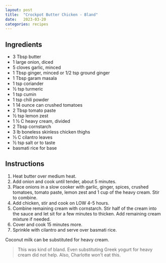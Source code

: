 ```yaml
---
layout: post
title:  "Crockpot Butter Chicken - Bland"
date:   2023-03-20
categories: recipes
---
```

Ingredients
--
* 3 Tbsp butter
* 1 large onion, diced
* 5 cloves garlic, minced
* 1 Tbsp ginger, minced  or 1/2 tsp ground ginger
* 1 Tbsp garam masala
* 1 tsp coriander
* ½ tsp turmeric
* 1 tsp cumin
* 1 tsp chili powder
* 1 14 ounce can crushed tomatoes
* 2 Tbsp tomato paste
* ½ tsp lemon zest
* 1 ½ C heavy cream, divided
* 2 Tbsp cornstarch
* 3 lb boneless skinless chicken thighs
* ⅓ C cilantro leaves
* ½ tsp salt or to taste
* basmati rice for base

Instructions
--
1. Heat butter over medium heat.
2. Add onion and cook until tender, about 5 minutes.
3. Place onions in a slow cooker with garlic, ginger, spices, crushed tomatoes, tomato paste, lemon zest and 1 cup of the heavy cream. Stir to combine.
4. Add chicken, stir and cook on LOW 4-5 hours.
5. Combine remaining cream with cornstarch. Stir half of the cream into the sauce and let sit for a few minutes to thicken. Add remaining cream mixture if needed.
6. Cover and cook 15 minutes more.
7. Sprinkle with cilantro and serve over basmati rice.

Coconut milk can be substituted for heavy cream.

> This was kind of bland.  Even substituting Greek yogurt for heavy cream did not help.
> Also, Charlotte won't eat this.

